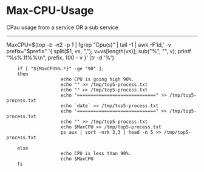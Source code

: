 # Max-CPU-Usage
CPau usage from a service OR a sub service


------------------------------
MaxCPU=$(top -b -n2 -p 1 | fgrep "Cpu(s)" | tail -1 | awk -F'id,' -v prefix="$prefix" '{ split($1, vs, ","); v=vs[length(vs)]; sub("%", "", v); printf "%s%.1f%%\n", prefix, 100 - v }' |tr -d '%')

        if [ "${MaxCPU%%.*}" -ge "90" ];
        then
                        echo CPU is going high 90%.
                        echo "" >> /tmp/top5-process.txt
                        echo "" >> /tmp/top5-process.txt
                        echo "=============================" >> /tmp/top5-process.txt
                        echo `date` >> /tmp/top5-process.txt
                        echo "=============================" >> /tmp/top5-process.txt
                        echo "" >> /tmp/top5-process.txt
                        echo $MaxCPU >> /tmp/top5-process.txt
                        ps aux | sort -nrk 3,3 | head -n 5 >> /tmp/top5-process.txt

        else
                        echo CPU is less than 90%.
                        echo $MaxCPU
        fi
